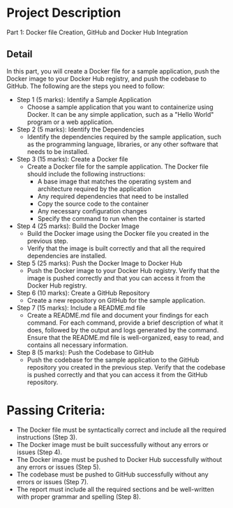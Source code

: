 # Project Description
Part 1: Docker file Creation, GitHub and Docker Hub Integration

## Detail
In this part, you will create a Docker file for a sample application, push the Docker image to your Docker Hub registry, and push the codebase to GitHub. The following are the steps you need to follow:
- Step 1 (5 marks): Identify a Sample Application
    - Choose a sample application that you want to containerize using Docker. It can be any simple application, such as a "Hello World" program or a web application.
- Step 2 (5 marks): Identify the Dependencies
    - Identify the dependencies required by the sample application, such as the programming language, libraries, or any other software that needs to be installed.
- Step 3 (15 marks): Create a Docker file
    - Create a Docker file for the sample application. The Docker file should include the following instructions:
        - A base image that matches the operating system and architecture required by the application
        - Any required dependencies that need to be installed
        - Copy the source code to the container
        - Any necessary configuration changes
        - Specify the command to run when the container is started
- Step 4 (25 marks): Build the Docker Image
    - Build the Docker image using the Docker file you created in the previous step.
    - Verify that the image is built correctly and that all the required dependencies are installed.
- Step 5 (25 marks): Push the Docker Image to Docker Hub
    - Push the Docker image to your Docker Hub registry. Verify that the image is pushed correctly and that you can access it from the Docker Hub registry.
- Step 6 (10 marks): Create a GitHub Repository
    - Create a new repository on GitHub for the sample application.
- Step 7 (15 marks): Include a README.md file
    - Create a README.md file and document your findings for each command. For each command, provide a brief description of what it does, followed by the output and logs generated by the command. Ensure that the README.md file is well-organized, easy to read, and contains all necessary information.
- Step 8 (5 marks): Push the Codebase to GitHub
    - Push the codebase for the sample application to the GitHub repository you created in the previous step. Verify that the codebase is pushed correctly and that you can access it from the GitHub repository.

# Passing Criteria:
- The Docker file must be syntactically correct and include all the required instructions (Step 3).
- The Docker image must be built successfully without any errors or issues (Step 4).
- The Docker image must be pushed to Docker Hub successfully without any errors or issues (Step 5).
- The codebase must be pushed to GitHub successfully without any errors or issues (Step 7).
- The report must include all the required sections and be well-written with proper grammar and spelling (Step 8).